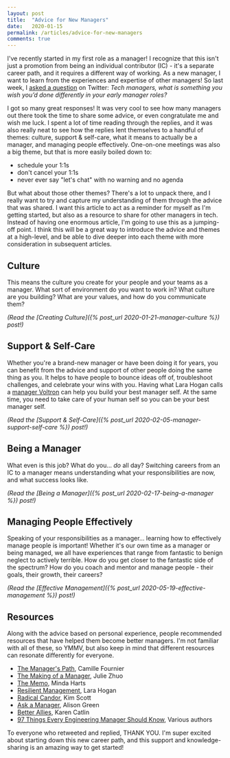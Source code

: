 ```yaml
---
layout: post
title:  "Advice for New Managers"
date:   2020-01-15
permalink: /articles/advice-for-new-managers
comments: true
---
```


I've recently started in my first role as a manager! I recognize that this isn't just a promotion from being an individual contributor (IC) - it's a separate career path, and it requires a different way of working. As a new manager, I want to learn from the experiences and expertise of other managers! So last week, I [asked a question](https://twitter.com/AngelaRiggs_/status/1216078559346741249) on Twitter: _Tech managers, what is something you wish you’d done differently in your early manager roles?_ 

I got so many great responses! It was very cool to see how many managers out there took the time to share some advice, or even congratulate me and wish me luck. I spent a lot of time reading through the replies, and it was also really neat to see how the replies lent themselves to a handful of themes: culture, support & self-care, what it means to actually be a manager, and managing people effectively. One-on-one meetings was also a big theme, but that is more easily boiled down to: 

- schedule your 1:1s
- don't cancel your 1:1s
- never ever say "let's chat" with no warning and no agenda

But what about those other themes? There's a lot to unpack there, and I really want to try and capture my understanding of them through the advice that was shared. I want this article to act as a reminder for myself as I'm getting started, but also as a resource to share for other managers in tech. Instead of having one enormous article, I'm going to use this as a jumping-off point. I think this will be a great way to introduce the advice and themes at a high-level, and be able to dive deeper into each theme with more consideration in subsequent articles.


## Culture

This means the culture you create for your people and your teams as a manager. What sort of environment do you want to work in? What culture are you building? What are your values, and how do you communicate them? 

_(Read the [Creating Culture]({% post_url 2020-01-21-manager-culture %}) post!)_

## Support & Self-Care

Whether you're a brand-new manager or have been doing it for years, you can benefit from the advice and support of other people doing the same thing as you. It helps to have people to bounce ideas off of, troubleshoot challenges, and celebrate your wins with you. Having what Lara Hogan calls a [manager Voltron](https://larahogan.me/blog/manager-voltron/) can help you build your best manager self. At the same time, you need to take care of your human self so you can be your best manager self.

_(Read the [Support & Self-Care]({% post_url 2020-02-05-manager-support-self-care %}) post!)_

## Being a Manager

What even is this job? What do you... _do_ all day? Switching careers from an IC to a manager means understanding what your responsibilities are now, and what success looks like.

_(Read the [Being a Manager]({% post_url 2020-02-17-being-a-manager %}) post!)_

## Managing People Effectively

Speaking of your responsibilities as a manager... learning how to effectively manage people is important! Whether it's our own time as a manager or being managed, we all have experiences that range from fantastic to benign neglect to actively terrible. How do you get closer to the fantastic side of the spectrum? How do you coach and mentor and manage people - their goals, their growth, their careers?

_(Read the [Effective Management]({% post_url 2020-05-19-effective-management %}) post!)_

## Resources

Along with the advice based on personal experience, people recommended resources that have helped them become better managers. I'm not familiar with all of these, so YMMV, but also keep in mind that different resources can resonate differently for everyone. 

- [The Manager's Path](http://shop.oreilly.com/product/0636920056843.do), Camille Fournier
- [The Making of a Manager](https://juliezhuo.com/book/manager.html), Julie Zhuo
- [The Memo](http://mindaharts.com/book/), Minda Harts
- [Resilient Management](https://abookapart.com/products/resilient-management), Lara Hogan
- [Radical Candor](https://www.radicalcandor.com/the-book/), Kim Scott
- [Ask a Manager](https://www.askamanager.org/), Alison Green
- [Better Allies](https://betterallies.com/), Karen Catlin
- [97 Things Every Engineering Manager Should Know](https://www.oreilly.com/library/view/97-things-every/9781492050896/), Various authors

To everyone who retweeted and replied, THANK YOU. I'm super excited about starting down this new career path, and this support and knowledge-sharing is an amazing way to get started!